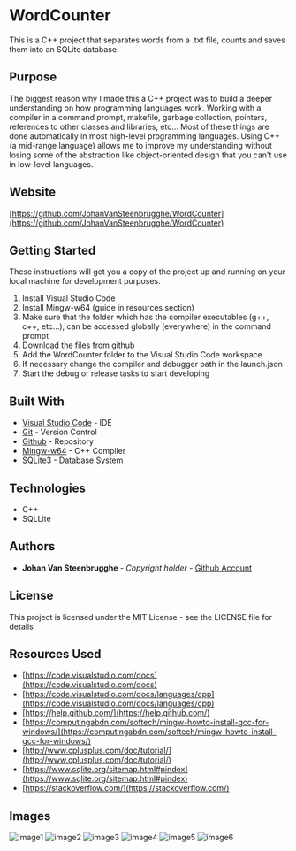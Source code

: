 # WordCounter

This is a C++ project that separates words from a .txt file, counts and saves them into an SQLite database. 

## Purpose

The biggest reason why I made this a C++ project was to build a deeper understanding on how programming languages work. Working with a compiler in a command prompt, makefile, garbage collection, pointers, references to other classes and libraries, etc... Most of these things are done automatically in most high-level programming languages. Using C++ (a mid-range language) allows me to improve my understanding without losing some of the abstraction like object-oriented design that you can't use in low-level languages.

## Website

[https://github.com/JohanVanSteenbrugghe/WordCounter](https://github.com/JohanVanSteenbrugghe/WordCounter)

## Getting Started

These instructions will get you a copy of the project up and running on your local machine for development purposes.

1. Install Visual Studio Code
2. Install Mingw-w64 (guide in resources section)
3. Make sure that the folder which has the compiler executables (g++, c++, etc...), can be accessed globally (everywhere) in the command prompt
4. Download the files from github
5. Add the WordCounter folder to the Visual Studio Code workspace
6. If necessary change the compiler and debugger path in the launch.json
7. Start the debug or release tasks to start developing

## Built With

* [Visual Studio Code](https://code.visualstudio.com/) - IDE
* [Git](https://www.git-scm.com/) - Version Control
* [Github](https://github.com/) - Repository
* [Mingw-w64](https://mingw-w64.org/doku.php) - C++ Compiler
* [SQLite3](https://www.sqlite.org/index.html) - Database System

## Technologies

* C++
* SQLLite

## Authors

* **Johan Van Steenbrugghe** - *Copyright holder* - [Github Account](https://github.com/JohanVanSteenbrugghe)

## License

This project is licensed under the MIT License - see the LICENSE file for details

## Resources Used

* [https://code.visualstudio.com/docs](https://code.visualstudio.com/docs)
* [https://code.visualstudio.com/docs/languages/cpp](https://code.visualstudio.com/docs/languages/cpp)
* [https://help.github.com/](https://help.github.com/)
* [https://computingabdn.com/softech/mingw-howto-install-gcc-for-windows/](https://computingabdn.com/softech/mingw-howto-install-gcc-for-windows/)
* [http://www.cplusplus.com/doc/tutorial/](http://www.cplusplus.com/doc/tutorial/)
* [https://www.sqlite.org/sitemap.html#pindex](https://www.sqlite.org/sitemap.html#pindex)
* [https://stackoverflow.com/](https://stackoverflow.com/)

## Images

![image1](https://github.com/JohanVanSteenbrugghe/WordCounter/blob/master/images/image1.png?raw=true)
![image2](https://github.com/JohanVanSteenbrugghe/WordCounter/blob/master/images/image2.png?raw=true)
![image3](https://github.com/JohanVanSteenbrugghe/WordCounter/blob/master/images/image3.png?raw=true)
![image4](https://github.com/JohanVanSteenbrugghe/WordCounter/blob/master/images/image4.png?raw=true)
![image5](https://github.com/JohanVanSteenbrugghe/WordCounter/blob/master/images/image5.png?raw=true)
![image6](https://github.com/JohanVanSteenbrugghe/WordCounter/blob/master/images/image6.png?raw=true)